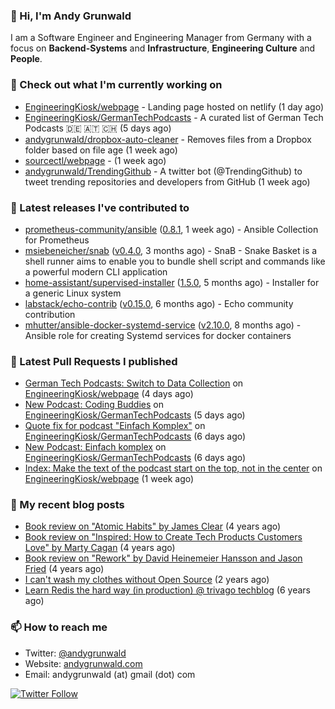 ### 👋 Hi, I'm Andy Grunwald

I am a Software Engineer and Engineering Manager from Germany with a focus on **Backend-Systems** and **Infrastructure**, **Engineering Culture** and **People**.

### 👷 Check out what I'm currently working on


- [EngineeringKiosk/webpage](https://github.com/EngineeringKiosk/webpage) - Landing page hosted on netlify (1 day ago)
- [EngineeringKiosk/GermanTechPodcasts](https://github.com/EngineeringKiosk/GermanTechPodcasts) - A curated list of German Tech Podcasts 🇩🇪 🇦🇹 🇨🇭 (5 days ago)
- [andygrunwald/dropbox-auto-cleaner](https://github.com/andygrunwald/dropbox-auto-cleaner) - Removes files from a Dropbox folder based on file age (1 week ago)
- [sourcectl/webpage](https://github.com/sourcectl/webpage) -  (1 week ago)
- [andygrunwald/TrendingGithub](https://github.com/andygrunwald/TrendingGithub) - A twitter bot (@TrendingGithub) to tweet trending repositories and developers from GitHub (1 week ago)

### 🔭 Latest releases I've contributed to


- [prometheus-community/ansible](https://github.com/prometheus-community/ansible) ([0.8.1](https://github.com/prometheus-community/ansible/releases/tag/0.8.1), 1 week ago) - Ansible Collection for Prometheus
- [msiebeneicher/snab](https://github.com/msiebeneicher/snab) ([v0.4.0](https://github.com/msiebeneicher/snab/releases/tag/v0.4.0), 3 months ago) - SnaB - Snake Basket is a shell runner aims to enable you to bundle shell script and commands like a powerful modern CLI application
- [home-assistant/supervised-installer](https://github.com/home-assistant/supervised-installer) ([1.5.0](https://github.com/home-assistant/supervised-installer/releases/tag/1.5.0), 5 months ago) - Installer for a generic Linux system
- [labstack/echo-contrib](https://github.com/labstack/echo-contrib) ([v0.15.0](https://github.com/labstack/echo-contrib/releases/tag/v0.15.0), 6 months ago) - Echo community contribution
- [mhutter/ansible-docker-systemd-service](https://github.com/mhutter/ansible-docker-systemd-service) ([v2.10.0](https://github.com/mhutter/ansible-docker-systemd-service/releases/tag/v2.10.0), 8 months ago) - Ansible role for creating Systemd services for docker containers

### 🔨 Latest Pull Requests I published


- [German Tech Podcasts: Switch to Data Collection](https://github.com/EngineeringKiosk/webpage/pull/662) on [EngineeringKiosk/webpage](https://github.com/EngineeringKiosk/webpage) (4 days ago)
- [New Podcast: Coding Buddies](https://github.com/EngineeringKiosk/GermanTechPodcasts/pull/276) on [EngineeringKiosk/GermanTechPodcasts](https://github.com/EngineeringKiosk/GermanTechPodcasts) (5 days ago)
- [Quote fix for podcast &#34;Einfach Komplex&#34;](https://github.com/EngineeringKiosk/GermanTechPodcasts/pull/275) on [EngineeringKiosk/GermanTechPodcasts](https://github.com/EngineeringKiosk/GermanTechPodcasts) (6 days ago)
- [New Podcast: Einfach komplex](https://github.com/EngineeringKiosk/GermanTechPodcasts/pull/274) on [EngineeringKiosk/GermanTechPodcasts](https://github.com/EngineeringKiosk/GermanTechPodcasts) (6 days ago)
- [Index: Make the text of the podcast start on the top, not in the center](https://github.com/EngineeringKiosk/webpage/pull/661) on [EngineeringKiosk/webpage](https://github.com/EngineeringKiosk/webpage) (1 week ago)

### 📝 My recent blog posts


- [Book review on &#34;Atomic Habits&#34; by James Clear](https://andygrunwald.com/blog/book-review-on-atomic-habits-by-james-clear/) (4 years ago)
- [Book review on &#34;Inspired: How to Create Tech Products Customers Love&#34; by Marty Cagan](https://andygrunwald.com/blog/book-review-on-inspired-how-to-create-tech-products-customers-love-by-marty-cagan/) (4 years ago)
- [Book review on &#34;Rework&#34; by David Heinemeier Hansson and Jason Fried](https://andygrunwald.com/blog/book-review-on-rework-by-david-heinemeier-hansson-and-jason-fried/) (4 years ago)
- [I can&#39;t wash my clothes without Open Source](https://andygrunwald.com/blog/i-cant-wash-my-clothes-without-open-source/) (2 years ago)
- [Learn Redis the hard way (in production) @ trivago techblog](https://andygrunwald.com/blog/learn-redis-the-hard-way-in-production-trivago-techblog/) (6 years ago)

### 📫 How to reach me

- Twitter: [@andygrunwald](https://twitter.com/andygrunwald)
- Website: [andygrunwald.com](https://andygrunwald.com)
- Email: andygrunwald (at) gmail (dot) com

[![Twitter Follow](https://img.shields.io/twitter/follow/andygrunwald?label=Follow&style=social)](https://twitter.com/andygrunwald)
